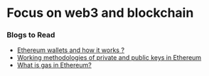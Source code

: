 # Focus on web3 and blockchain 

### Blogs to Read

- [ Ethereum wallets and how it works ? ](https://ethereum.org/en/wallets/)
- [ Working methodologies of private and public keys in Ethereum](https://vomtom.at/ethereum-private-and-public-keys/)
- [ What is gas in Ethereum? ](https://www.investopedia.com/terms/g/gas-ethereum.asp)
